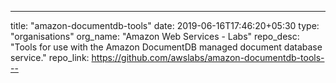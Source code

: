 ---
title: "amazon-documentdb-tools"
date: 2019-06-16T17:46:20+05:30
type: "organisations"
org_name: "Amazon Web Services - Labs"
repo_desc: "Tools for use with the Amazon DocumentDB managed document database service."
repo_link: https://github.com/awslabs/amazon-documentdb-tools---